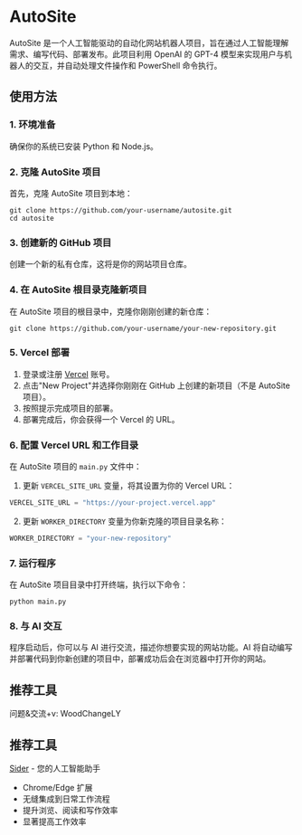 # AutoSite

AutoSite 是一个人工智能驱动的自动化网站机器人项目，旨在通过人工智能理解需求、编写代码、部署发布。此项目利用 OpenAI 的 GPT-4 模型来实现用户与机器人的交互，并自动处理文件操作和 PowerShell 命令执行。

## 使用方法

### 1. 环境准备

确保你的系统已安装 Python 和 Node.js。

### 2. 克隆 AutoSite 项目

首先，克隆 AutoSite 项目到本地：

```
git clone https://github.com/your-username/autosite.git
cd autosite
```

### 3. 创建新的 GitHub 项目

创建一个新的私有仓库，这将是你的网站项目仓库。

### 4. 在 AutoSite 根目录克隆新项目

在 AutoSite 项目的根目录中，克隆你刚刚创建的新仓库：

```
git clone https://github.com/your-username/your-new-repository.git
```

### 5. Vercel 部署

1. 登录或注册 [Vercel](https://vercel.com/) 账号。
2. 点击"New Project"并选择你刚刚在 GitHub 上创建的新项目（不是 AutoSite 项目）。
3. 按照提示完成项目的部署。
4. 部署完成后，你会获得一个 Vercel 的 URL。

### 6. 配置 Vercel URL 和工作目录

在 AutoSite 项目的 `main.py` 文件中：

1. 更新 `VERCEL_SITE_URL` 变量，将其设置为你的 Vercel URL：

```python
VERCEL_SITE_URL = "https://your-project.vercel.app"
```

2. 更新 `WORKER_DIRECTORY` 变量为你新克隆的项目目录名称：

```python
WORKER_DIRECTORY = "your-new-repository"
```

### 7. 运行程序

在 AutoSite 项目目录中打开终端，执行以下命令：

```
python main.py
```

### 8. 与 AI 交互

程序启动后，你可以与 AI 进行交流，描述你想要实现的网站功能。AI 将自动编写并部署代码到你新创建的项目中，部署成功后会在浏览器中打开你的网站。

## 推荐工具

问题&交流+v: WoodChangeLY

## 推荐工具

[Sider](https://sider.ai) - 您的人工智能助手

- Chrome/Edge 扩展
- 无缝集成到日常工作流程
- 提升浏览、阅读和写作效率
- 显著提高工作效率